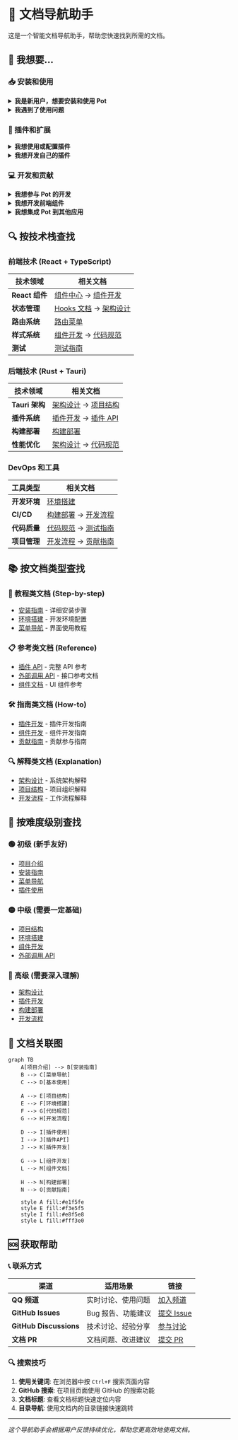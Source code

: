 # 📍 文档导航助手

这是一个智能文档导航助手，帮助您快速找到所需的文档。

## 🎯 我想要...

### 📥 安装和使用

<details>
<summary><strong>我是新用户，想要安装和使用 Pot</strong></summary>

**推荐路径**:

1. 📖 [项目介绍](README.md) - 了解 Pot 的功能和特色
2. 📥 [安装指南](user-guides/installation.md) - 选择适合您系统的安装方法
3. 🧭 [菜单导航](user-guides/menu-navigation.md) - 熟悉界面和功能
4. 🚀 [基本使用](user-guides/basic-usage.md) - 开始使用翻译功能

**预计时间**: 15-30 分钟

</details>

<details>
<summary><strong>我遇到了使用问题</strong></summary>

**解决路径**:

1. 🔍 [常见问题](user-guides/troubleshooting.md) - 查找类似问题的解决方案
2. 🧭 [菜单导航](user-guides/menu-navigation.md) - 确认操作步骤是否正确
3. 🔌 [插件使用](user-guides/plugins.md) - 如果是插件相关问题
4. 💬 [获取帮助](#-获取帮助) - 联系社区或提交问题

**预计时间**: 5-15 分钟

</details>

### 🔌 插件和扩展

<details>
<summary><strong>我想使用或配置插件</strong></summary>

**推荐路径**:

1. 🔌 [插件使用](user-guides/plugins.md) - 了解插件系统和使用方法
2. 🧭 [菜单导航](user-guides/menu-navigation.md) - 找到服务管理页面
3. 🔧 [配置说明](user-guides/configuration.md) - 详细配置步骤
4. 🛠️ [常见问题](user-guides/troubleshooting.md) - 解决配置问题

**预计时间**: 10-20 分钟

</details>

<details>
<summary><strong>我想开发自己的插件</strong></summary>

**开发路径**:

1. 🔌 [插件使用](user-guides/plugins.md) - 先了解插件的使用
2. 📖 [插件 API](api/plugin-api.md) - 学习插件接口规范
3. 🛠️ [插件开发](development/plugins.md) - 详细开发指南
4. 🤝 [贡献指南](development/contributing.md) - 了解贡献流程

**预计时间**: 2-4 小时

</details>

### 💻 开发和贡献

<details>
<summary><strong>我想参与 Pot 的开发</strong></summary>

**入门路径**:

1. 🏗️ [项目结构](development/project-structure.md) - 了解项目组织
2. 🚀 [环境搭建](development/development-setup.md) - 配置开发环境
3. 📖 [代码规范](development/coding-standards.md) - 学习编码标准
4. 🔄 [开发流程](development/workflow.md) - 掌握工作流程
5. 🤝 [贡献指南](development/contributing.md) - 开始贡献代码

**预计时间**: 1-2 小时

</details>

<details>
<summary><strong>我想开发前端组件</strong></summary>

**组件开发路径**:

1. 🎨 [组件中心](components/) - 了解组件系统
2. 🛠️ [组件开发](development/components.md) - 学习开发规范
3. ⚛️ [原子组件](components/atoms/) - 参考基础组件
4. 🧬 [分子组件](components/molecules/) - 学习组件组合
5. 🧪 [测试指南](development/testing.md) - 编写组件测试

**预计时间**: 1-3 小时

</details>

<details>
<summary><strong>我想集成 Pot 到其他应用</strong></summary>

**集成路径**:

1. 🌐 [外部调用 API](api/external-api.md) - 了解调用接口
2. 🛠️ [开发环境](development/development-setup.md) - 如果需要本地开发
3. 🔧 [配置 API](api/config-api.md) - 配置系统接口
4. 🤝 [贡献指南](development/contributing.md) - 如果想贡献集成代码

**预计时间**: 30 分钟 - 2 小时

</details>

## 🔍 按技术栈查找

### 前端技术 (React + TypeScript)

| 技术领域       | 相关文档                                                                            |
| -------------- | ----------------------------------------------------------------------------------- |
| **React 组件** | [组件中心](components/) → [组件开发](development/components.md)                     |
| **状态管理**   | [Hooks 文档](components/hooks/) → [架构设计](development/architecture.md)           |
| **路由系统**   | [路由菜单](development/routes-and-menus.md)                                         |
| **样式系统**   | [组件开发](development/components.md) → [代码规范](development/coding-standards.md) |
| **测试**       | [测试指南](development/testing.md)                                                  |

### 后端技术 (Rust + Tauri)

| 技术领域       | 相关文档                                                                               |
| -------------- | -------------------------------------------------------------------------------------- |
| **Tauri 架构** | [架构设计](development/architecture.md) → [项目结构](development/project-structure.md) |
| **插件系统**   | [插件开发](development/plugins.md) → [插件 API](api/plugin-api.md)                     |
| **构建部署**   | [构建部署](development/build-and-deploy.md)                                            |
| **性能优化**   | [架构设计](development/architecture.md) → [代码规范](development/coding-standards.md)  |

### DevOps 和工具

| 工具类型     | 相关文档                                                                          |
| ------------ | --------------------------------------------------------------------------------- |
| **开发环境** | [环境搭建](development/development-setup.md)                                      |
| **CI/CD**    | [构建部署](development/build-and-deploy.md) → [开发流程](development/workflow.md) |
| **代码质量** | [代码规范](development/coding-standards.md) → [测试指南](development/testing.md)  |
| **项目管理** | [开发流程](development/workflow.md) → [贡献指南](development/contributing.md)     |

## 📚 按文档类型查找

### 📖 教程类文档 (Step-by-step)

-   [安装指南](user-guides/installation.md) - 详细安装步骤
-   [环境搭建](development/development-setup.md) - 开发环境配置
-   [菜单导航](user-guides/menu-navigation.md) - 界面使用教程

### 📋 参考类文档 (Reference)

-   [插件 API](api/plugin-api.md) - 完整 API 参考
-   [外部调用 API](api/external-api.md) - 接口参考文档
-   [组件文档](components/) - UI 组件参考

### 🛠️ 指南类文档 (How-to)

-   [插件开发](development/plugins.md) - 插件开发指南
-   [组件开发](development/components.md) - 组件开发指南
-   [贡献指南](development/contributing.md) - 贡献参与指南

### 🔍 解释类文档 (Explanation)

-   [架构设计](development/architecture.md) - 系统架构解释
-   [项目结构](development/project-structure.md) - 项目组织解释
-   [开发流程](development/workflow.md) - 工作流程解释

## 🎯 按难度级别查找

### 🟢 初级 (新手友好)

-   [项目介绍](README.md)
-   [安装指南](user-guides/installation.md)
-   [菜单导航](user-guides/menu-navigation.md)
-   [插件使用](user-guides/plugins.md)

### 🟡 中级 (需要一定基础)

-   [项目结构](development/project-structure.md)
-   [环境搭建](development/development-setup.md)
-   [组件开发](development/components.md)
-   [外部调用 API](api/external-api.md)

### 🔴 高级 (需要深入理解)

-   [架构设计](development/architecture.md)
-   [插件开发](development/plugins.md)
-   [构建部署](development/build-and-deploy.md)
-   [开发流程](development/workflow.md)

## 🔗 文档关联图

```mermaid
graph TB
    A[项目介绍] --> B[安装指南]
    B --> C[菜单导航]
    C --> D[基本使用]

    A --> E[项目结构]
    E --> F[环境搭建]
    F --> G[代码规范]
    G --> H[开发流程]

    D --> I[插件使用]
    I --> J[插件API]
    J --> K[插件开发]

    G --> L[组件开发]
    L --> M[组件文档]

    H --> N[构建部署]
    N --> O[贡献指南]

    style A fill:#e1f5fe
    style E fill:#f3e5f5
    style I fill:#e8f5e8
    style L fill:#fff3e0
```

## 🆘 获取帮助

### 📞 联系方式

| 渠道                   | 适用场景           | 链接                                                           |
| ---------------------- | ------------------ | -------------------------------------------------------------- |
| **QQ 频道**            | 实时讨论、使用问题 | [加入频道](https://pd.qq.com/s/akns94e1r)                      |
| **GitHub Issues**      | Bug 报告、功能建议 | [提交 Issue](https://github.com/pot-app/pot-desktop/issues)    |
| **GitHub Discussions** | 技术讨论、经验分享 | [参与讨论](https://github.com/pot-app/pot-desktop/discussions) |
| **文档 PR**            | 文档问题、改进建议 | [提交 PR](https://github.com/pot-app/pot-desktop/pulls)        |

### 🔍 搜索技巧

1. **使用关键词**: 在浏览器中按 `Ctrl+F` 搜索页面内容
2. **GitHub 搜索**: 在项目页面使用 GitHub 的搜索功能
3. **文档标题**: 查看文档标题快速定位内容
4. **目录导航**: 使用文档内的目录链接快速跳转

---

_这个导航助手会根据用户反馈持续优化，帮助您更高效地使用文档。_

